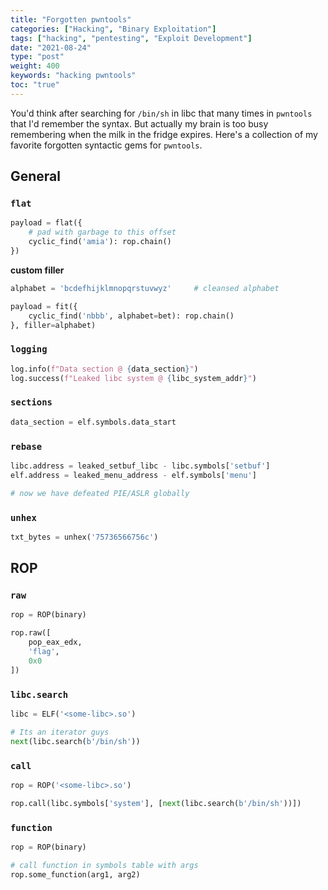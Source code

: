 ```yaml
---
title: "Forgotten pwntools"
categories: ["Hacking", "Binary Exploitation"]
tags: ["hacking", "pentesting", "Exploit Development"]
date: "2021-08-24"
type: "post"
weight: 400
keywords: "hacking pwntools"
toc: "true"
---
```



You'd think after searching for `/bin/sh` in libc that many times in `pwntools` that I'd remember the syntax. But actually my brain is too busy remembering when the milk in the fridge expires. Here's a collection of my favorite forgotten syntactic gems for `pwntools`.


## General

### `flat`

```python
payload = flat({
    # pad with garbage to this offset
    cyclic_find('amia'): rop.chain()
})
```

**custom filler**

```python
alphabet = 'bcdefhijklmnopqrstuvwyz'     # cleansed alphabet

payload = fit({
    cyclic_find('nbbb', alphabet=bet): rop.chain()
}, filler=alphabet)
```

### `logging`

```python
log.info(f"Data section @ {data_section}")
log.success(f"Leaked libc system @ {libc_system_addr}")
```

### `sections`

```python
data_section = elf.symbols.data_start
```

### `rebase`

```python
libc.address = leaked_setbuf_libc - libc.symbols['setbuf']
elf.address = leaked_menu_address - elf.symbols['menu']

# now we have defeated PIE/ASLR globally
```


### `unhex`

```python
txt_bytes = unhex('75736566756c')
```


## ROP

### `raw`


```python
rop = ROP(binary)

rop.raw([
    pop_eax_edx,
    'flag',
    0x0
])

```

### `libc.search`

```python
libc = ELF('<some-libc>.so')

# Its an iterator guys
next(libc.search(b'/bin/sh'))
```

### `call`

```python
rop = ROP('<some-libc>.so')

rop.call(libc.symbols['system'], [next(libc.search(b'/bin/sh'))])
```


### `function`

```python
rop = ROP(binary)

# call function in symbols table with args
rop.some_function(arg1, arg2)
```
